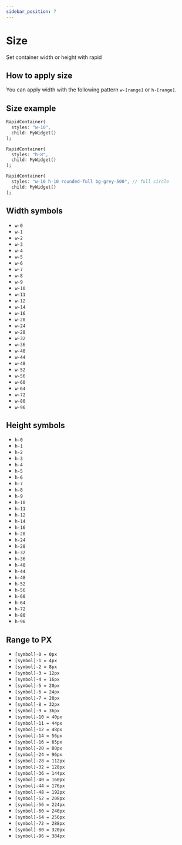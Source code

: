 ```yaml
---
sidebar_position: 7
---
```


# Size

Set container width or height with rapid

## How to apply size

You can apply width with the following pattern `w-[range]` or `h-[range]`.

## Size example

```dart
RapidContainer(
  styles: "w-10",
  child: MyWidget()
);

RapidContainer(
  styles: "h-8",
  child: MyWidget()
);

RapidContainer(
  styles: "w-10 h-10 rounded-full bg-grey-500", // full circle
  child: MyWidget()
);
```
## Width symbols

* `w-0`
* `w-1`
* `w-2`
* `w-3`
* `w-4`
* `w-5`
* `w-6`
* `w-7`
* `w-8`
* `w-9`
* `w-10`
* `w-11`
* `w-12`
* `w-14`
* `w-16`
* `w-20`
* `w-24`
* `w-28`
* `w-32`
* `w-36`
* `w-40`
* `w-44`
* `w-48`
* `w-52`
* `w-56`
* `w-60`
* `w-64`
* `w-72`
* `w-80`
* `w-96`

## Height symbols

* `h-0`
* `h-1`
* `h-2`
* `h-3`
* `h-4`
* `h-5`
* `h-6`
* `h-7`
* `h-8`
* `h-9`
* `h-10`
* `h-11`
* `h-12`
* `h-14`
* `h-16`
* `h-20`
* `h-24`
* `h-28`
* `h-32`
* `h-36`
* `h-40`
* `h-44`
* `h-48`
* `h-52`
* `h-56`
* `h-60`
* `h-64`
* `h-72`
* `h-80`
* `h-96`

## Range to PX

* `[symbol]-0 = 0px`
* `[symbol]-1 = 4px`
* `[symbol]-2 = 8px`
* `[symbol]-3 = 12px`
* `[symbol]-4 = 16px`
* `[symbol]-5 = 20px`
* `[symbol]-6 = 24px`
* `[symbol]-7 = 28px`
* `[symbol]-8 = 32px`
* `[symbol]-9 = 36px`
* `[symbol]-10 = 40px`
* `[symbol]-11 = 44px`
* `[symbol]-12 = 48px`
* `[symbol]-14 = 56px`
* `[symbol]-16 = 65px`
* `[symbol]-20 = 80px`
* `[symbol]-24 = 96px`
* `[symbol]-28 = 112px`
* `[symbol]-32 = 128px`
* `[symbol]-36 = 144px`
* `[symbol]-40 = 160px`
* `[symbol]-44 = 176px`
* `[symbol]-48 = 192px`
* `[symbol]-52 = 208px`
* `[symbol]-56 = 224px`
* `[symbol]-60 = 240px`
* `[symbol]-64 = 256px`
* `[symbol]-72 = 288px`
* `[symbol]-80 = 320px`
* `[symbol]-96 = 384px`
